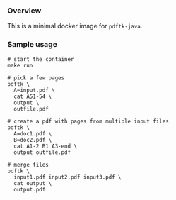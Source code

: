### Overview
This is a minimal docker image for `pdftk-java`.

### Sample usage

```
# start the container
make run

# pick a few pages
pdftk \
  A=input.pdf \
  cat A51-54 \
  output \
  outfile.pdf

# create a pdf with pages from multiple input files
pdftk \
  A=doc1.pdf \
  B=doc2.pdf \
  cat A1-2 B1 A3-end \
  output outfile.pdf

# merge files
pdftk \
  input1.pdf input2.pdf input3.pdf \
  cat output \
  output.pdf
```

